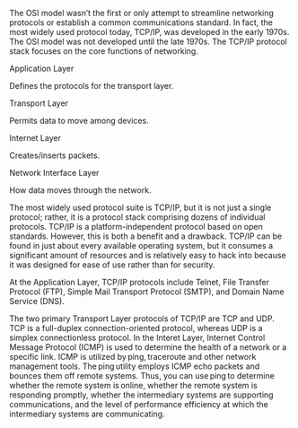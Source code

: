 The OSI model wasn’t the first or only attempt to streamline networking protocols or establish a common communications standard. In fact, the most widely used protocol today, TCP/IP, was developed in the early 1970s. The OSI model was not developed until the late 1970s. The TCP/IP protocol stack focuses on the core functions of networking.  

Application Layer

Defines the protocols for the transport layer.  

Transport Layer

Permits data to move among devices.

Internet Layer

Creates/inserts packets.

Network Interface Layer

How data moves through the network. 

The most widely used protocol suite is TCP/IP, but it is not just a single protocol; rather, it is a protocol stack comprising dozens of individual protocols. TCP/IP is a platform-independent protocol based on open standards. However, this is both a benefit and a drawback. TCP/IP can be found in just about every available operating system, but it consumes a significant amount of resources and is relatively easy to hack into because it was designed for ease of use rather than for security.

At the Application Layer, TCP/IP protocols include Telnet, File Transfer Protocol (FTP), Simple Mail Transport Protocol (SMTP), and Domain Name Service (DNS).

The two primary Transport Layer protocols of TCP/IP are TCP and UDP. TCP is a full-duplex connection-oriented protocol, whereas UDP is a simplex connectionless protocol. In the Interet Layer, Internet Control Message Protocol (ICMP) is used to determine the health of a network or a specific link. ICMP is utilized by ping, traceroute and other network management tools. The ping utility employs ICMP echo packets and bounces them off remote systems. Thus, you can use ping to determine whether the remote system is online, whether the remote system is responding promptly, whether the intermediary systems are supporting communications, and the level of performance efficiency at which the intermediary systems are communicating.

